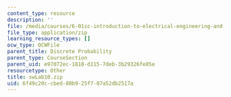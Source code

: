 ```yaml
---
content_type: resource
description: ''
file: /media/courses/6-01sc-introduction-to-electrical-engineering-and-computer-science-i-spring-2011/6f49c20ccbed80b925f707a52db2517a_swLab10.zip
file_type: application/zip
learning_resource_types: []
ocw_type: OCWFile
parent_title: Discrete Probability
parent_type: CourseSection
parent_uid: e97072ec-1818-d115-7deb-3b29326fe85e
resourcetype: Other
title: swLab10.zip
uid: 6f49c20c-cbed-80b9-25f7-07a52db2517a
---
```

